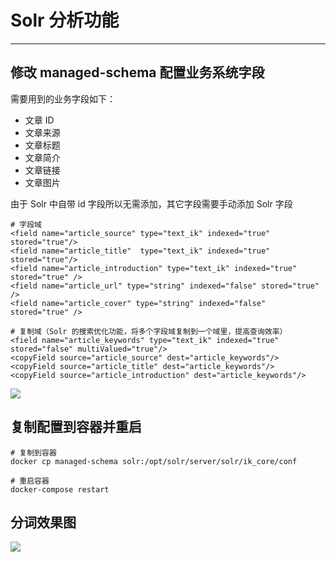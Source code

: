# Solr 分析功能

---

## 修改 managed-schema 配置业务系统字段

需要用到的业务字段如下：

* 文章 ID
* 文章来源
* 文章标题
* 文章简介
* 文章链接
* 文章图片

由于 Solr 中自带 id 字段所以无需添加，其它字段需要手动添加 Solr 字段

```
# 字段域
<field name="article_source" type="text_ik" indexed="true" stored="true"/>
<field name="article_title"  type="text_ik" indexed="true" stored="true"/>
<field name="article_introduction" type="text_ik" indexed="true" stored="true" />
<field name="article_url" type="string" indexed="false" stored="true" />
<field name="article_cover" type="string" indexed="false" stored="true" />

# 复制域（Solr 的搜索优化功能，将多个字段域复制到一个域里，提高查询效率）
<field name="article_keywords" type="text_ik" indexed="true" stored="false" multiValued="true"/>
<copyField source="article_source" dest="article_keywords"/>
<copyField source="article_title" dest="article_keywords"/>
<copyField source="article_introduction" dest="article_keywords"/>
```

![](/assets/Lusifer1520889778.png)

## 复制配置到容器并重启

```
# 复制到容器
docker cp managed-schema solr:/opt/solr/server/solr/ik_core/conf

# 重启容器
docker-compose restart
```

## 分词效果图

![](/assets/Lusifer1520889921.png)